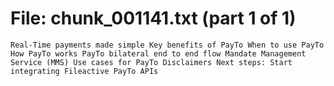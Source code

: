 ﻿# File: chunk_001141.txt (part 1 of 1)
```
Real-Time payments made simple Key benefits of PayTo When to use PayTo How PayTo works PayTo bilateral end to end flow Mandate Management Service (MMS) Use cases for PayTo Disclaimers Next steps: Start integrating Fileactive PayTo APIs
```

